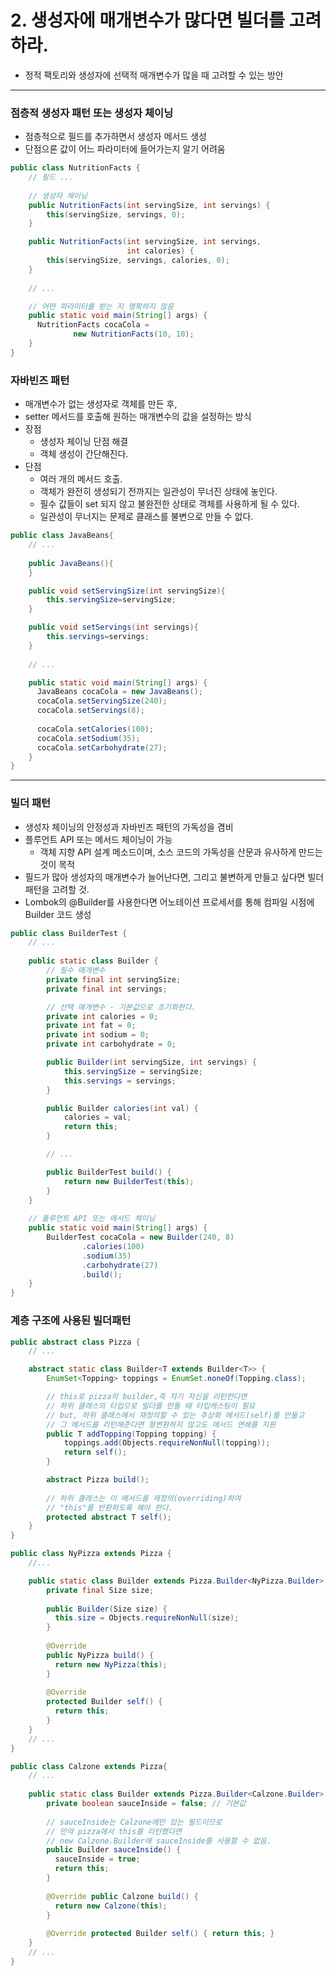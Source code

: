 # 2. 생성자에 매개변수가 많다면 빌더를 고려하라.
- 정적 팩토리와 생성자에 선택적 매개변수가 많을 때 고려할 수 있는 방안

---


### 점층적 생성자 패턴 또는 생성자 체이닝
- 점층적으로 필드를 추가하면서 생성자 메서드 생성
- 단점으론 값이 어느 파라미터에 들어가는지 알기 어려움
```java
public class NutritionFacts {
    // 필드 ...
    
    // 생성자 체이닝
    public NutritionFacts(int servingSize, int servings) {
        this(servingSize, servings, 0);
    }

    public NutritionFacts(int servingSize, int servings,
                          int calories) {
        this(servingSize, servings, calories, 0);
    }
    
    // ...

    // 어떤 파라미터를 받는 지 명확하지 않음
    public static void main(String[] args) {
      NutritionFacts cocaCola =
              new NutritionFacts(10, 10);
    }
}
```

### 자바빈즈 패턴
- 매개변수가 없는 생성자로 객체를 만든 후,
- setter 메서드를 호출해 원하는 매개변수의 값을 설정하는 방식
- 장점
  - 생성자 체이닝 단점 해결 
  - 객체 생성이 간단해진다.
- 단점
  - 여러 개의 메서드 호출.
  - 객체가 완전히 생성되기 전까지는 일관성이 무너진 상태에 놓인다.
  - 필수 값들이 set 되지 않고 불완전한 상태로 객체를 사용하게 될 수 있다.
  - 일관성이 무너지는 문제로 클래스를 불변으로 만들 수 없다.
```java
public class JavaBeans{
    // ...
    
    public JavaBeans(){
    }

    public void setServingSize(int servingSize){
        this.servingSize=servingSize;
    }

    public void setServings(int servings){
        this.servings=servings;
    }
    
    // ...

    public static void main(String[] args) {
      JavaBeans cocaCola = new JavaBeans();
      cocaCola.setServingSize(240);
      cocaCola.setServings(8);
    
      cocaCola.setCalories(100);
      cocaCola.setSodium(35);
      cocaCola.setCarbohydrate(27);
    }
}
```

---

### 빌더 패턴
- 생성자 체이닝의 안정성과 자바빈즈 패턴의 가독성을 겸비
- 플루언트 API 또는 메서드 체이닝이 가능
  - 객체 지향 API 설계 메소드이며, 소스 코드의 가독성을 산문과 유사하게 만드는 것이 목적
- 필드가 많아 생성자의 매개변수가 늘어난다면, 그리고 불변하게 만들고 싶다면 빌더패턴을 고려할 것.
- Lombok의 @Builder를 사용한다면 어노테이션 프로세서를 통해 컴파일 시점에 Builder 코드 생성
```java
public class BuilderTest {
    // ...
    
    public static class Builder {
        // 필수 매개변수
        private final int servingSize;
        private final int servings;

        // 선택 매개변수 - 기본값으로 초기화한다.
        private int calories = 0;
        private int fat = 0;
        private int sodium = 0;
        private int carbohydrate = 0;

        public Builder(int servingSize, int servings) {
            this.servingSize = servingSize;
            this.servings = servings;
        }

        public Builder calories(int val) {
            calories = val;
            return this;
        }

        // ...

        public BuilderTest build() {
            return new BuilderTest(this);
        }
    }
    
    // 플루언트 API 또는 메서드 체이닝
    public static void main(String[] args) {
        BuilderTest cocaCola = new Builder(240, 8)
                .calories(100)
                .sodium(35)
                .carbohydrate(27)
                .build();
    }
}
```

### 계층 구조에 사용된 빌더패턴
```java
public abstract class Pizza {
    // ...

    abstract static class Builder<T extends Builder<T>> {
        EnumSet<Topping> toppings = EnumSet.noneOf(Topping.class);

        // this로 pizza의 builder,즉 자기 자신을 리턴한다면
        // 하위 클래스의 타입으로 빌더를 만들 때 타입캐스팅이 필요
        // but, 하위 클래스에서 재정의할 수 있는 추상화 메서드(self)를 만들고
        // 그 메서드를 리턴해준다면 형변환하지 않고도 메서드 연쇄를 지원
        public T addTopping(Topping topping) {
            toppings.add(Objects.requireNonNull(topping));
            return self();
        }

        abstract Pizza build();
        
        // 하위 클래스는 이 메서드를 재정의(overriding)하여
        // "this"를 반환하도록 해야 한다.
        protected abstract T self();
    }
}
```

```java
public class NyPizza extends Pizza {
    //...

    public static class Builder extends Pizza.Builder<NyPizza.Builder> {
        private final Size size;
        
        public Builder(Size size) {
          this.size = Objects.requireNonNull(size);
        }
        
        @Override
        public NyPizza build() {
          return new NyPizza(this);
        }
        
        @Override
        protected Builder self() {
          return this;
        }
    }
    // ...
}
```
```java
public class Calzone extends Pizza{
    // ...
    
    public static class Builder extends Pizza.Builder<Calzone.Builder> {
        private boolean sauceInside = false; // 기본값
        
        // sauceInside는 Calzone에만 있는 필드이므로
        // 만약 pizza에서 this를 리턴했다면 
        // new Calzone.Builder에 sauceInside를 사용할 수 없음.
        public Builder sauceInside() {
          sauceInside = true;
          return this;
        }
        
        @Override public Calzone build() {
          return new Calzone(this);
        }
        
        @Override protected Builder self() { return this; }
    }
    // ...
}
```